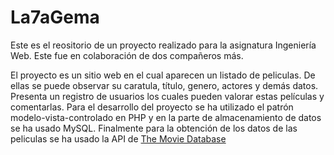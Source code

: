 # La7aGema

Este es el reositorio de un proyecto realizado para la asignatura Ingeniería Web. Este fue en colaboración de dos compañeros más.

El proyecto es un sitio web en el cual aparecen un listado de peliculas. De ellas se puede observar su caratula, título, genero, actores y demás datos. Presenta un registro de usuarios los cuales pueden valorar estas películas y comentarlas.
Para el desarrollo del proyecto se ha utilizado el patrón modelo-vista-controlado en PHP y en la parte de almacenamiento de datos se ha usado MySQL. Finalmente para la obtención de los datos de las peliculas se ha usado la API de [The Movie Database](https://developers.themoviedb.org/3/getting-started/introduction)
